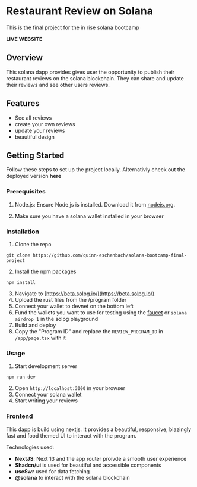 # Restaurant Review on Solana
This is the final project for the in rise solana bootcamp

**LIVE WEBSITE**

## Overview
This solana dapp provides gives user the opportunity to publish their restaurant reviews on the solana blockchain.
They can share and update their reviews and see other users reviews.

## Features
- See all reviews
- create your own reviews
- update your reviews
- beautiful design

## Getting Started
Follow these steps to set up the project locally.
Alternativly check out the deployed version **here**

### Prerequisites
1. Node.js: Ensure Node.js is installed. Download it from [nodejs.org](https://nodejs.org/en).

2. Make sure you have a solana wallet installed in your browser

### Installation
1. Clone the repo
````
git clone https://github.com/quinn-eschenbach/solana-bootcamp-final-project
````
2. Install the npm packages
```
npm install
```
3. Navigate to [https://beta.solpg.io/](https://beta.solpg.io/)
4. Upload the rust files from the /program folder
5. Connect your wallet to devnet on the bottom left
6. Fund the wallets you want to use for testing using the [faucet](https://faucet.solana.com/) or `solana airdrop 1` in the solpg playground
7. Build and deploy
8. Copy the "Program ID" and replace the `REVIEW_PROGRAM_ID` in `/app/page.tsx` with it

### Usage
1. Start development server
```
npm run dev
```
2. Open `http://localhost:3000` in your browser
3. Connect your solana wallet
4. Start writing your reviews

### Frontend
This dapp is build using nextjs. It provides a beautiful, responsive, blazingly fast and food themed UI to interact with the program.

Technologies used:
- **NextJS**: Next 13 and the app router proivde a smooth user experience
- **Shadcn/ui** is used for beautiful and accessible components
- **useSwr** used for data fetching
- **@solana** to interact with the solana blockchain